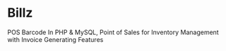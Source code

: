 # Billz
POS Barcode In PHP &amp; MySQL, Point of Sales for Inventory Management with Invoice Generating Features
